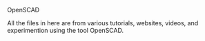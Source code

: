 OpenSCAD

All the files in here are from various tutorials, websites, videos, and experimention using the tool OpenSCAD. 
